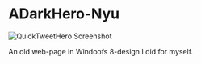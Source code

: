 # ADarkHero-Nyu
![QuickTweetHero Screenshot](http://i.imgur.com/mf5JzJ0.jpg)

An old web-page in Windoofs 8-design I did for myself.
